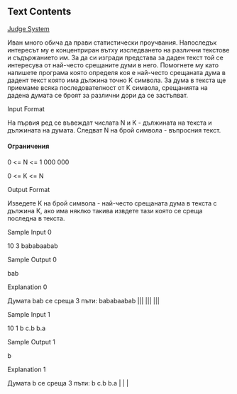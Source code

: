 ## Text Contents

[Judge System](https://www.hackerrank.com/contests/practice-7-sda/challenges/text-contents)

Иван много обича да прави статистически проучвания. Напоследък интересът му е концентриран вътху изследването на различни текстове и съдържанието им. За да си изгради представа за даден текст той се интересува от най-често срещаните думи в него. Помогнете му като напишете програма която определя коя е най-често срещаната дума в дадент текст която има дължина точно K символа. За дума в текста ще приемаме всяка последователност от K символа, срещанията на дадена думата се броят за различни дори да се застъпват.

Input Format

На първия ред се въвеждат числата N и K - дължината на текста и дължината на думата. Следват N на брой символа - въпросния текст.

#### Ограничения

0 <= N <= 1 000 000

0 <= K <= N

Output Format

Изведете K на брой символа - най-често срещаната дума в текста с дължина К, ако има няклко такива извдете тази която се среща последна в текста.

Sample Input 0

10 3
bababaabab

Sample Output 0

bab

Explanation 0

Думата bab се среща 3 пъти: bababaabab
                            |||    |||
                              |||

Sample Input 1

10 1
b  c.b b.a

Sample Output 1

b

Explanation 1

Думата b се среща 3 пъти: b  c.b b.a
                          |    | |

